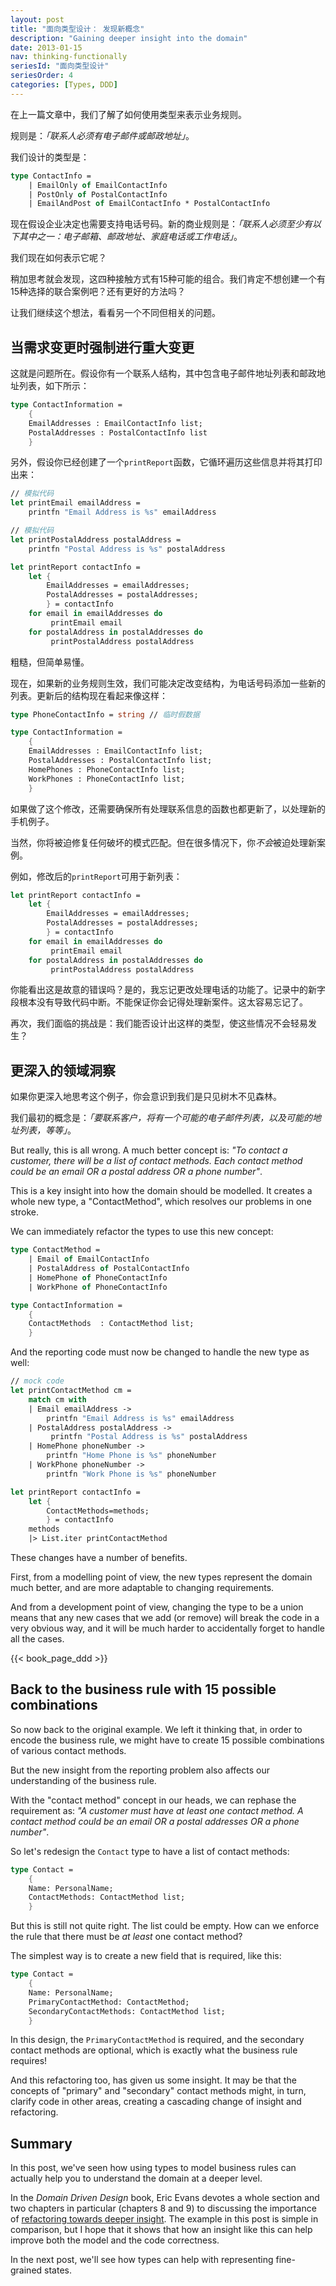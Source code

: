 ```yaml
---
layout: post
title: "面向类型设计： 发现新概念"
description: "Gaining deeper insight into the domain"
date: 2013-01-15
nav: thinking-functionally
seriesId: "面向类型设计"
seriesOrder: 4
categories: [Types, DDD]
---
```


在上一篇文章中，我们了解了如何使用类型来表示业务规则。

规则是：*「联系人必须有电子邮件或邮政地址」*。

我们设计的类型是：

```fsharp
type ContactInfo =
    | EmailOnly of EmailContactInfo
    | PostOnly of PostalContactInfo
    | EmailAndPost of EmailContactInfo * PostalContactInfo
```

现在假设企业决定也需要支持电话号码。新的商业规则是：*「联系人必须至少有以下其中之一：电子邮箱、邮政地址、家庭电话或工作电话」*。

我们现在如何表示它呢？

稍加思考就会发现，这四种接触方式有15种可能的组合。我们肯定不想创建一个有15种选择的联合案例吧？还有更好的方法吗？

让我们继续这个想法，看看另一个不同但相关的问题。

## 当需求变更时强制进行重大变更 ##

这就是问题所在。假设你有一个联系人结构，其中包含电子邮件地址列表和邮政地址列表，如下所示：

```fsharp
type ContactInformation =
    {
    EmailAddresses : EmailContactInfo list;
    PostalAddresses : PostalContactInfo list
    }
```

另外，假设你已经创建了一个`printReport`函数，它循环遍历这些信息并将其打印出来：

```fsharp
// 模拟代码
let printEmail emailAddress =
    printfn "Email Address is %s" emailAddress

// 模拟代码
let printPostalAddress postalAddress =
    printfn "Postal Address is %s" postalAddress

let printReport contactInfo =
    let {
        EmailAddresses = emailAddresses;
        PostalAddresses = postalAddresses;
        } = contactInfo
    for email in emailAddresses do
         printEmail email
    for postalAddress in postalAddresses do
         printPostalAddress postalAddress
```

粗糙，但简单易懂。

现在，如果新的业务规则生效，我们可能决定改变结构，为电话号码添加一些新的列表。更新后的结构现在看起来像这样：

```fsharp
type PhoneContactInfo = string // 临时假数据

type ContactInformation =
    {
    EmailAddresses : EmailContactInfo list;
    PostalAddresses : PostalContactInfo list;
    HomePhones : PhoneContactInfo list;
    WorkPhones : PhoneContactInfo list;
    }
```

如果做了这个修改，还需要确保所有处理联系信息的函数也都更新了，以处理新的手机例子。

当然，你将被迫修复任何破坏的模式匹配。但在很多情况下，你*不会*被迫处理新案例。

例如，修改后的`printReport`可用于新列表：

```fsharp
let printReport contactInfo =
    let {
        EmailAddresses = emailAddresses;
        PostalAddresses = postalAddresses;
        } = contactInfo
    for email in emailAddresses do
         printEmail email
    for postalAddress in postalAddresses do
         printPostalAddress postalAddress
```

你能看出这是故意的错误吗？是的，我忘记更改处理电话的功能了。记录中的新字段根本没有导致代码中断。不能保证你会记得处理新案件。这太容易忘记了。

再次，我们面临的挑战是：我们能否设计出这样的类型，使这些情况不会轻易发生？

## 更深入的领域洞察 ##

如果你更深入地思考这个例子，你会意识到我们是只见树木不见森林。

我们最初的概念是：*「要联系客户，将有一个可能的电子邮件列表，以及可能的地址列表，等等」*。

But really, this is all wrong. A much better concept is: *"To contact a customer, there will be a list of contact methods. Each contact method could be an email OR a postal address OR a phone number"*.

This is a key insight into how the domain should be modelled.  It creates a whole new type, a "ContactMethod", which resolves our problems in one stroke.

We can immediately refactor the types to use this new concept:

```fsharp
type ContactMethod =
    | Email of EmailContactInfo
    | PostalAddress of PostalContactInfo
    | HomePhone of PhoneContactInfo
    | WorkPhone of PhoneContactInfo

type ContactInformation =
    {
    ContactMethods  : ContactMethod list;
    }
```

And the reporting code must now be changed to handle the new type as well:

```fsharp
// mock code
let printContactMethod cm =
    match cm with
    | Email emailAddress ->
        printfn "Email Address is %s" emailAddress
    | PostalAddress postalAddress ->
         printfn "Postal Address is %s" postalAddress
    | HomePhone phoneNumber ->
        printfn "Home Phone is %s" phoneNumber
    | WorkPhone phoneNumber ->
        printfn "Work Phone is %s" phoneNumber

let printReport contactInfo =
    let {
        ContactMethods=methods;
        } = contactInfo
    methods
    |> List.iter printContactMethod
```

These changes have a number of benefits.

First, from a modelling point of view, the new types represent the domain much better, and are more adaptable to changing requirements.

And from a development point of view, changing the type to be a union means that any new cases that we add (or remove) will break the code in a very obvious way, and it will be much harder to accidentally forget to handle all the cases.

{{< book_page_ddd >}}

## Back to the business rule with 15 possible combinations ##

So now back to the original example. We left it thinking that, in order to encode the business rule, we might have to create 15 possible combinations of various contact methods.

But the new insight from the reporting problem also affects our understanding of the business rule.

With the "contact method" concept in our heads, we can rephase the requirement as: *"A customer must have at least one contact method. A contact method could be an email OR a postal addresses OR a phone number"*.

So let's redesign the `Contact` type to have a list of contact methods:

```fsharp
type Contact =
    {
    Name: PersonalName;
    ContactMethods: ContactMethod list;
    }
```

But this is still not quite right. The list could be empty.  How can we enforce the rule that there must be *at least* one contact method?

The simplest way is to create a new field that is required, like this:

```fsharp
type Contact =
    {
    Name: PersonalName;
    PrimaryContactMethod: ContactMethod;
    SecondaryContactMethods: ContactMethod list;
    }
```

In this design, the `PrimaryContactMethod` is required, and the secondary contact methods are optional, which is exactly what the business rule requires!

And this refactoring too, has given us some insight.  It may be that the concepts of "primary" and "secondary" contact methods might, in turn, clarify code in other areas, creating a cascading change of insight and refactoring.

## Summary ##

In this post, we've seen how using types to model business rules can actually help you to understand the domain at a deeper level.

In the *Domain Driven Design* book, Eric Evans devotes a whole section and two chapters in particular (chapters 8 and 9) to discussing the importance of [refactoring towards deeper insight](http://dddcommunity.org/wp-content/uploads/files/books/evans_pt03.pdf).  The example in this post is simple in comparison, but I hope that it shows that how an insight like this can help improve both the model and the code correctness.

In the next post, we'll see how types can help with representing fine-grained states.

